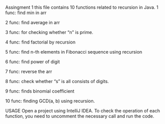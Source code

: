 Assingment 1
this file contains 10 functions related to recursion in Java. 1 func: find min in arr

2 func: find average in arr

3 func: for checking whether “n” is prime.

4 func: find factorial by recursion

5 func: find n-th elements in Fibonacci sequence using recursion

6 func: find power of digit

7 func: reverse the arr

8 func: check whether “s” is all consists of digits.

9 func: finds binomial coefficient

10 func: finding GCD(a, b) using recursion.

USAGE
Open a project using IntelliJ IDEA. To check the operation of each function, you need to uncomment the necessary call and run the code.
